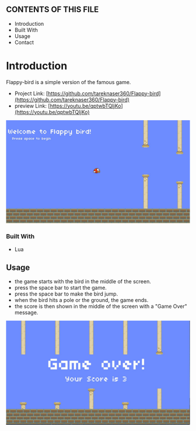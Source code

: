 ## CONTENTS OF THIS FILE

 * Introduction
 * Built With
 * Usage
 * Contact


# Introduction

Flappy-bird is a simple version of the famous game. 
- Project Link: [https://github.com/tareknaser360/Flappy-bird](https://github.com/tareknaser360/Flappy-bird)
- preview Link: [https://youtu.be/qptwbTQIjKo](https://youtu.be/qptwbTQIjKo)

![Preview image](/graphics/preview1.jpg)

### Built With

* Lua



## Usage
- the game starts with the bird in the middle of the screen.
- press the space bar to start the game.
- press the space bar to make the bird jump.
- when the bird hits a pole or the ground, the game ends.
- the score is then shown in the middle of the screen with a "Game Over" message.

![Preview2 image](/graphics/preview2.jpg)


